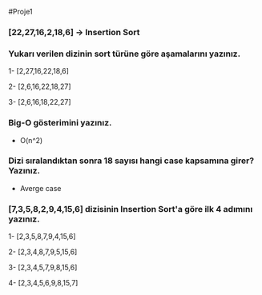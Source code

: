 
#Proje1


### [22,27,16,2,18,6] -> Insertion Sort

### Yukarı verilen dizinin sort türüne göre aşamalarını yazınız.

1- [2,27,16,22,18,6]

2- [2,6,16,22,18,27]

3- [2,6,16,18,22,27]


### Big-O gösterimini yazınız.

* O(n^2)


### Dizi sıralandıktan sonra 18 sayısı hangi case kapsamına girer? Yazınız.

* Averge case


### [7,3,5,8,2,9,4,15,6] dizisinin Insertion Sort'a göre ilk 4 adımını yazınız.

1- [2,3,5,8,7,9,4,15,6]

2- [2,3,4,8,7,9,5,15,6]

3- [2,3,4,5,7,9,8,15,6]

4- [2,3,4,5,6,9,8,15,7]